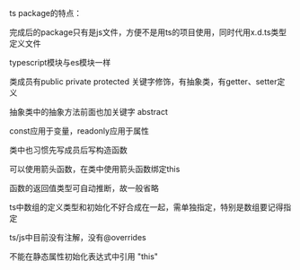 ts package的特点：

完成后的package只有是js文件，方便不是用ts的项目使用，同时代用x.d.ts类型定义文件



typescript模块与es模块一样



类成员有public private protected 关键字修饰，有抽象类，有getter、setter定义

抽象类中的抽象方法前面也加关键字 abstract



const应用于变量，readonly应用于属性



类中也习惯先写成员后写构造函数



可以使用箭头函数，在类中使用箭头函数绑定this



函数的返回值类型可自动推断，故一般省略



ts中数组的定义类型和初始化不好合成在一起，需单独指定，特别是数组要记得指定



ts/js中目前没有注解，没有@overrides



不能在静态属性初始化表达式中引用 "this"
